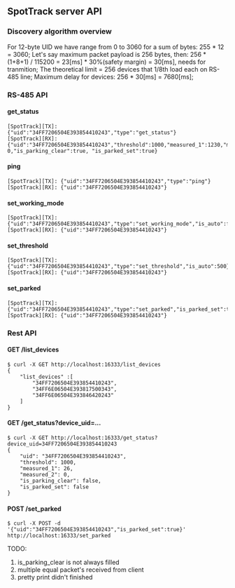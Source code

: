 ## SpotTrack server API

### Discovery algorithm overview

For 12-byte UID we have range from 0 to 3060 for a sum of bytes:  255 * 12 = 3060;
Let's say maximum packet payload is 256 bytes, then: 256 * (1+8+1) / 115200 = 23[ms] * 30%(safety margin) = 30[ms], needs for tranmition;
The theoretical limit = 256 devices that 1/8th load each on RS-485 line;
Maximum delay for devices: 256 * 30[ms] = 7680[ms];


### RS-485 API

#### get_status
```
[SpotTrack][TX]: {"uid":"34FF7206504E393854410243","type":"get_status"}
[SpotTrack][RX]: {"uid":"34FF7206504E393854410243","threshold":1000,"measured_1":1230,"measured_2":   0,"is_parking_clear":true, "is_parked_set":true}
```
#### ping
```
[SpotTrack][TX]: {"uid":"34FF7206504E393854410243","type":"ping"}
[SpotTrack][RX]: {"uid":"34FF7206504E393854410243"}
```
#### set_working_mode
```
[SpotTrack][TX]: {"uid":"34FF7206504E393854410243","type":"set_working_mode","is_auto":false}
[SpotTrack][RX]: {"uid":"34FF7206504E393854410243"}
```
#### set_threshold
```
[SpotTrack][TX]: {"uid":"34FF7206504E393854410243","type":"set_threshold","is_auto":500}
[SpotTrack][RX]: {"uid":"34FF7206504E393854410243"}
```
#### set_parked
```
[SpotTrack][TX]: {"uid":"34FF7206504E393854410243","type":"set_parked","is_parked_set":true}
[SpotTrack][RX]: {"uid":"34FF7206504E393854410243"}
```

### Rest API

#### GET  /list_devices
```
$ curl -X GET http://localhost:16333/list_devices
{
    "list_devices" :[
        "34FF7206504E393854410243",
        "34FF6E06504E393817500343",
        "34FF6E06504E393846420243"
    ]
}
```
#### GET  /get_status?device_uid=...
```
$ curl -X GET http://localhost:16333/get_status?device_uid=34FF7206504E393854410243
{
    "uid": "34FF7206504E393854410243",
    "threshold": 1000,
    "measured_1": 26,
    "measured_2": 0,
    "is_parking_clear": false,
    "is_parked_set": false
}
```
#### POST /set_parked
```
$ curl -X POST -d '{"uid":"34FF7206504E393854410243","is_parked_set":true}' http://localhost:16333/set_parked

```

TODO:

1. is_parking_clear is not always filled
2. multiple equal packet's received from client
3. pretty print didn't finished
